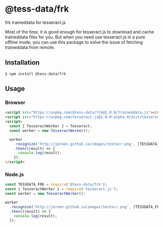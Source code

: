 # @tess-data/frk

frk traineddata for tesseract.js

Most of the time, it is good enough for tesseract.js to download and cache traineddata files for you.
But when you need use tesseract.js in a pure offline mode, you can use this package to solve the issue of fetching traineddata from remote.

## Installation

```
$ npm install @tess-data/frk
```

## Usage

### Browser

```html
<script src="https://unpkg.com/@tess-data/frk@1.0.0/traineddata.js"></script>
<script src="https://unpkg.com/tesseract.js@2.0.0-alpha.9/dist/tesseract.min.js"></script>
<script>
  const { TesseractWorker } = Tesseract;
  const worker = new TesseractWorker();

  worker
    .recognize('http://jeroen.github.io/images/testocr.png', [TESSDATA_FRK])
    .then((result) => {
      console.log(result);
    });
</script>
```

### Node.js

```javascript
const TESSDATA_FRK = require('@tess-data/frk');
const { TesseractWorker } = require('tesseract.js');
const worker = new TesseractWorker();

worker
  .recognize('http://jeroen.github.io/images/testocr.png', [TESSDATA_FRK])
  .then((result) => {
    console.log(result);
  });
```
